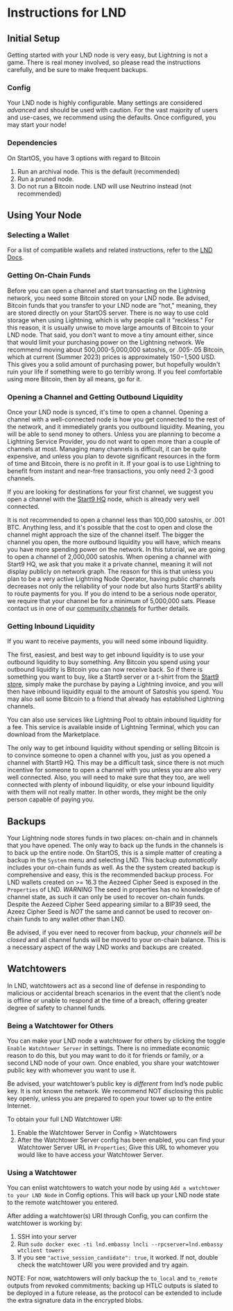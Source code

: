 # Instructions for LND

## Initial Setup

Getting started with your LND node is very easy, but Lightning is not a game. There is real money involved, so please read the instructions carefully, and be sure to make frequent backups.

### Config

Your LND node is highly configurable. Many settings are considered _advanced_ and should be used with caution. For the vast majority of users and use-cases, we recommend using the defaults. Once configured, you may start your node!

### Dependencies

On StartOS, you have 3 options with regard to Bitcoin

1. Run an archival node. This is the default (recommended)
1. Run a pruned node.
1. Do not run a Bitcoin node. LND will use Neutrino instead (not recommended)

## Using Your Node

### Selecting a Wallet

For a list of compatible wallets and related instructions, refer to the <a href="https://docs.start9.com/0.3.5.x/service-guides/lightning/connecting-lnd" target="_blank" noreferrer>LND Docs</a>.

### Getting On-Chain Funds

Before you can open a channel and start transacting on the Lightning network, you need some Bitcoin stored on your LND node. Be advised, Bitcoin funds that you transfer to your LND node are "hot," meaning, they are stored directly on your StartOS server. There is no way to use cold storage when using Lightning, which is why people call it "reckless." For this reason, it is usually unwise to move large amounts of Bitcoin to your LND node. That said, you don't want to move a tiny amount either, since that would limit your purchasing power on the Lightning network. We recommend moving about 500,000-5,000,000 satoshis, or .005-.05 Bitcoin, which at current (Summer 2023) prices is approximately $150-$1,500 USD. This gives you a solid amount of purchasing power, but hopefully wouldn't ruin your life if something were to go terribly wrong. If you feel comfortable using more Bitcoin, then by all means, go for it.

### Opening a Channel and Getting Outbound Liquidity

Once your LND node is synced, it's time to open a channel. Opening a channel with a well-connected node is how you get connected to the rest of the network, and it immediately grants you outbound liquidity. Meaning, you will be able to send money to others. Unless you are planning to become a Lightning Service Provider, you do not want to open more than a couple of channels at most. Managing many channels is difficult, it can be quite expensive, and unless you plan to devote significant resources in the form of time and Bitcoin, there is no profit in it. If your goal is to use Lightning to benefit from instant and near-free transactions, you only need 2-3 good channels.

If you are looking for destinations for your first channel, we suggest you open a channel with the [Start9 HQ](https://1ml.com/node/025d28dc4c4f5ce4194c31c3109129cd741fafc1ff2f6ea53f97de2f58877b2295) node, which is already very well connected.

It is not recommended to open a channel less than 100,000 satoshis, or .001 BTC. Anything less, and it's possible that the cost to open and close the channel might approach the size of the channel itself. The bigger the channel you open, the more outbound liquidity you will have, which means you have more spending power on the network. In this tutorial, we are going to open a channel of 2,000,000 satoshis. When opening a channel with Start9 HQ, we ask that you make it a private channel, meaning it will not display publicly on network graph. The reason for this is that unless you plan to be a very active Lightning Node Operator, having public channels decreases not only the reliability of your node but also hurts Start9's ability to route payments for you. If you do intend to be a serious node operator, we require that your channel be for a minimum of 5,000,000 sats. Please contact us in one of our [community channels](https://start9.com/latest/support/contact) for further details.

### Getting Inbound Liquidity

If you want to receive payments, you will need some inbound liquidity.

The first, easiest, and best way to get inbound liquidity is to use your outbound liquidity to buy something. Any Bitcoin you spend using your outbound liquidity is Bitcoin you can now receive back. So if there is something you want to buy, like a Start9 server or a t-shirt from the [Start9 store](https://bitcoin-store.start9.com/), simply make the purchase by paying a Lightning invoice, and you will then have inbound liquidity equal to the amount of Satoshis you spend. You may also sell some Bitcoin to a friend that already has established Lightning channels.

You can also use services like Lightning Pool to obtain inbound liquidity for a fee. This service is available inside of Lightning Terminal, which you can download from the Marketplace.

The only way to get inbound liquidity without spending or selling Bitcoin is to convince someone to open a channel with you, just as you opened a channel with Start9 HQ. This may be a difficult task, since there is not much incentive for someone to open a channel with you unless you are also very well connected. Also, you will need to make sure that they too, are well connected with plenty of inbound liquidity, or else your inbound liquidity with them will not really matter. In other words, they might be the only person capable of paying you.

## Backups

Your Lightning node stores funds in two places: on-chain and in channels that you have opened. The only way to back up the funds in the channels is to back up the entire node. On StartOS, this is a simple matter of creating a backup in the `System` menu and selecting LND. This backup _automatically_ includes your on-chain funds as well. As the the system created backup is comprehensive and easy, this is the recommended backup process. For LND wallets created on >= 16.3 the Aezeed Cipher Seed is exposed in the `Properties` of LND. _WARNING_ The seed in properties has no knowledge of channel state, as such it can only be used to recover on-chain funds. Despite the Aezeed Cipher Seed appearing similar to a BIP39 seed, the Azeez Cipher Seed is _NOT_ the same and cannot be used to recover on-chain funds to any wallet other than LND.

Be advised, if you ever need to recover from backup, _your channels will be closed_ and all channel funds will be moved to your on-chain balance. This is a necessary aspect of the way LND works and backups are created.

## Watchtowers

In LND, watchtowers act as a second line of defense in responding to malicious or accidental breach scenarios in the event that the client’s node is offline or unable to respond at the time of a breach, offering greater degree of safety to channel funds.

### Being a Watchtower for Others

You can make your LND node a watchtower for others by clicking the toggle `Enable Watchtower Server` in settings. There is no immediate economic reason to do this, but you may want to do it for friends or family, or a second LND node of your own. Once enabled, you share your watchtower public key with whomever you want to use it.

Be advised, your watchtower’s public key is _different_ from lnd’s node public key. It is not known the network. We recommend NOT disclosing this public key openly, unless you are prepared to open your tower up to the entire Internet.

To obtain your full LND Watchtower URI:

1. Enable the Watchtower Server in Config > Watchtowers
1. After the Watchtower Server config has been enabled, you can find your Watchtower Server URL in `Properties`; Give this URL to whomever you would like to have access your Watchtower Server.

### Using a Watchtower

You can enlist watchtowers to watch your node by using `Add a watchtower to your LND Node` in Config options. This will back up your LND node state to the remote watchtower you entered.

After adding a watchtower(s) URI through Config, you can confirm the watchtower is working by:

1. SSH into your server
1. Run `sudo docker exec -ti lnd.embassy lncli --rpcserver=lnd.embassy wtclient towers`
1. If you see `"active_session_candidate": true`, it worked. If not, double check the watchtower URI you were provided and try again.

NOTE: For now, watchtowers will only backup the `to_local` and `to_remote` outputs from revoked commitments; backing up HTLC outputs is slated to be deployed in a future release, as the protocol can be extended to include the extra signature data in the encrypted blobs.
